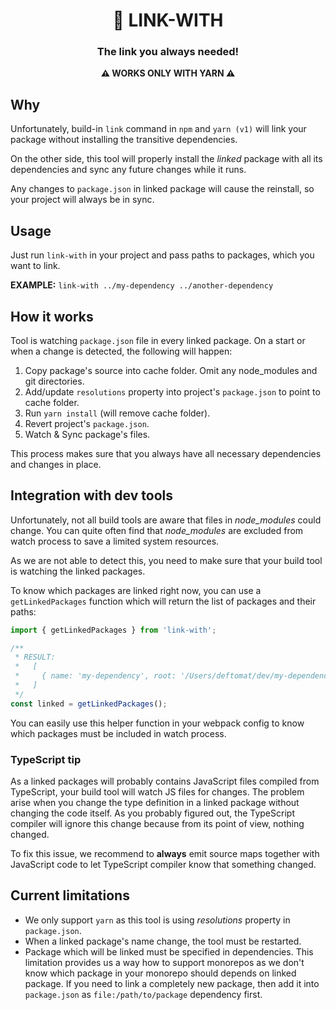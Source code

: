 <h1 align="center">🔗 LINK-WITH</h1>

<h3 align="center">The link you always needed!</h3>

<p align="center"><strong>⚠️ WORKS ONLY WITH YARN ⚠️</strong></p>

## Why

Unfortunately, build-in `link` command in `npm` and `yarn (v1)` will link your package without
installing the transitive dependencies.

On the other side, this tool will properly install the _linked_ package with all its dependencies and sync any future changes while it runs.

Any changes to `package.json` in linked package will cause the reinstall,
so your project will always be in sync.

## Usage

Just run `link-with` in your project and pass paths to packages, which you want to link.

**EXAMPLE:** `link-with ../my-dependency ../another-dependency`

## How it works

Tool is watching `package.json` file in every linked package. On a start or when a change is detected, the following will happen:

1. Copy package's source into cache folder. Omit any node_modules and git directories.
2. Add/update `resolutions` property into project's `package.json` to point to cache folder.
3. Run `yarn install` (will remove cache folder).
4. Revert project's `package.json`.
5. Watch & Sync package's files.

This process makes sure that you always have all necessary dependencies and changes in place.

## Integration with dev tools

Unfortunately, not all build tools are aware that files in _node_modules_ could change.
You can quite often find that _node_modules_ are excluded from watch process to save a limited system resources.

As we are not able to detect this, you need to make sure that your build tool is watching
the linked packages.

To know which packages are linked right now, you can use a `getLinkedPackages` function which will return the list of packages and their paths:

```js
import { getLinkedPackages } from 'link-with';

/**
 * RESULT:
 *   [
 *     { name: 'my-dependency', root: '/Users/deftomat/dev/my-dependency' }
 *   ]
 */
const linked = getLinkedPackages();
```

You can easily use this helper function in your webpack config to know which packages must be included in watch process.

### TypeScript tip

As a linked packages will probably contains JavaScript files compiled from TypeScript, your build tool will watch JS files for changes. The problem arise when you change the type definition in a linked package without changing the code itself. As you probably figured out, the TypeScript compiler will ignore this change because from its point of view, nothing changed.

To fix this issue, we recommend to **always** emit source maps together with JavaScript code to let TypeScript compiler know that something changed.

## Current limitations

- We only support `yarn` as this tool is using _resolutions_ property in `package.json`.
- When a linked package's name change, the tool must be restarted.
- Package which will be linked must be specified in dependencies.
  This limitation provides us a way how to support monorepos as we don't know which package in your monorepo should depends on linked package. If you need to link a completely new package, then add it into `package.json` as `file:/path/to/package` dependency first.
